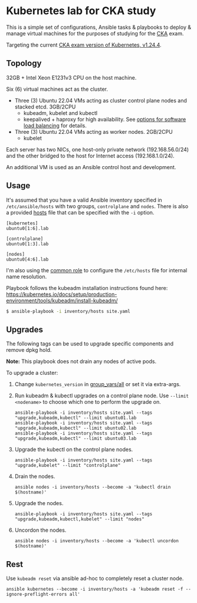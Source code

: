 # Kubernetes lab for CKA study
This is a simple set of configurations, Ansible tasks & playbooks to deploy & manage virtual machines for the purposes of studying for the [CKA](https://training.linuxfoundation.org/certification/certified-kubernetes-administrator-cka/) exam.

Targeting the current [CKA exam version of Kubernetes, v1.24.4](https://github.com/cncf/curriculum).

## Topology
32GB + Intel Xeon E1231v3 CPU on the host machine.

Six (6) virtual machines act as the cluster.
* Three (3) Ubuntu 22.04 VMs acting as cluster control plane nodes and stacked etcd. 3GB/2CPU
  - kubeadm, kubelet and kubectl
  - keepalived + haproxy for high availability. See [options for software load balancing](https://github.com/kubernetes/kubeadm/blob/main/docs/ha-considerations.md#options-for-software-load-balancing) for details. 
* Three (3) Ubuntu 22.04 VMs acting as worker nodes. 2GB/2CPU
  - kubelet

Each server has two NICs, one host-only private network (192.168.56.0/24) and the other bridged to the host for Internet access (192.168.1.0/24).

An additional VM is used as an Ansible control host and development.

## Usage
It's assumed that you have a valid Ansible inventory specified in `/etc/ansible/hosts` with two groups, `controlplane` and `nodes`. There is also a provided [hosts](inventory/hosts) file that can be specified with the `-i` option.

```
[kubernetes]
ubuntu0[1:6].lab

[controlplane]
ubuntu0[1:3].lab

[nodes]
ubuntu0[4:6].lab
```

I'm also using the [common role](roles/common/tasks/main.yaml) to configure the `/etc/hosts` file for internal name resolution. 

Playbook follows the kubeadm installation instructions found here: https://kubernetes.io/docs/setup/production-environment/tools/kubeadm/install-kubeadm/

```bash
$ ansible-playbook -i inventory/hosts site.yaml
```

## Upgrades
The following tags can be used to upgrade specific components and remove dpkg hold. 

**Note:** This playbook does not drain any nodes of active pods. 

To upgrade a cluster:

1. Change `kubernetes_version` in [group_vars/all](group_vars/all) or set it via extra-args.

2. Run kubeadm & kubectl upgrades on a control plane node. Use `--limit <nodename>` to choose which one to perform the upgrade on.
    ```shell
    ansible-playbook -i inventory/hosts site.yaml --tags "upgrade,kubeadm,kubectl" --limit ubuntu01.lab
    ansible-playbook -i inventory/hosts site.yaml --tags "upgrade,kubeadm,kubectl" --limit ubuntu02.lab
    ansible-playbook -i inventory/hosts site.yaml --tags "upgrade,kubeadm,kubectl" --limit ubuntu03.lab
    ```

3. Upgrade the kubectl on the control plane nodes.
    ```shell
    ansible-playbook -i inventory/hosts site.yaml --tags "upgrade,kubelet" --limit "controlplane"
    ```

4. Drain the nodes.
   ```shell
   ansible nodes -i inventory/hosts --become -a 'kubectl drain $(hostname)'
   ```

5. Upgrade the nodes.
    ```shell
    ansible-playbook -i inventory/hosts site.yaml --tags "upgrade,kubeadm,kubectl,kubelet" --limit "nodes"
    ```

6. Uncordon the nodes.
   ```shell
   ansible nodes -i inventory/hosts --become -a 'kubectl uncordon $(hostname)'
   ```

## Rest
Use `kubeadm reset` via ansible ad-hoc to completely reset a cluster node.

```shell
ansible kubernetes --become -i inventory/hosts -a 'kubeadm reset -f --ignore-preflight-errors all'
```

